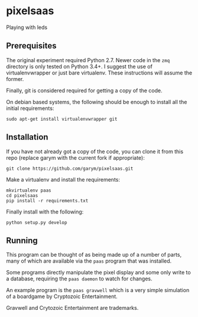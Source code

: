 # pixelsaas
Playing with leds

## Prerequisites

The original experiment required Python 2.7. Newer code in the `zmq` directory is only tested on Python 3.4+. I suggest the use of virtualenvwrapper or just bare virtualenv. These instructions will assume the former.

Finally, git is considered required for getting a copy of the code.

On debian based systems, the following should be enough to install all the initial requirements:

```sudo apt-get install virtualenvwrapper git```

## Installation

If you have not already got a copy of the code, you can clone it from this repo (replace garym with the current fork if appropriate):

```git clone https://github.com/garym/pixelsaas.git```

Make a virtualenv and install the requirements:

```
mkvirtualenv paas
cd pixelsaas
pip install -r requirements.txt
```

Finally install with the following:

```python setup.py develop```

## Running

This program can be thought of as being made up of a number of parts, many of which are available via the ```paas``` program that was installed.

Some programs directly manipulate the pixel display and some only write to a database, requiring the ```paas daemon``` to watch for changes.

An example program is the ```paas gravwell``` which is a very simple simulation of a boardgame by Cryptozoic Entertainment.

Gravwell and Crytozoic Entertainment are trademarks.

